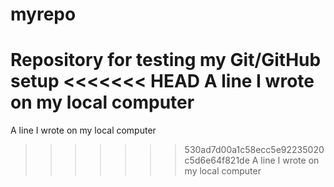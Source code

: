 # myrepo
Repository for testing my Git/GitHub setup
<<<<<<< HEAD
A line I wrote on my local computer  
=======

A line I wrote on my local computer
>>>>>>> 530ad7d00a1c58ecc5e92235020c5d6e64f821de
A line I wrote on my local computer  
